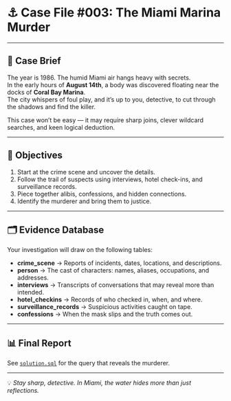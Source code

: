 # ⚓ Case File #003: The Miami Marina Murder
---

## 📖 Case Brief
The year is 1986. The humid Miami air hangs heavy with secrets.  
In the early hours of **August 14th**, a body was discovered floating near the docks of **Coral Bay Marina**.  
The city whispers of foul play, and it’s up to you, detective, to cut through the shadows and find the killer.  

This case won’t be easy — it may require sharp joins, clever wildcard searches, and keen logical deduction.  

---

## 🎯 Objectives
1. Start at the crime scene and uncover the details.  
2. Follow the trail of suspects using interviews, hotel check-ins, and surveillance records.  
3. Piece together alibis, confessions, and hidden connections.  
4. Identify the murderer and bring them to justice.  

---

## 🗂️ Evidence Database

Your investigation will draw on the following tables:

- **crime_scene** → Reports of incidents, dates, locations, and descriptions.  
- **person** → The cast of characters: names, aliases, occupations, and addresses.  
- **interviews** → Transcripts of conversations that may reveal more than intended.  
- **hotel_checkins** → Records of who checked in, when, and where.  
- **surveillance_records** → Suspicious activities caught on tape.  
- **confessions** → When the mask slips and the truth comes out.  

---

## 📊 Final Report
See [`solution.sql`](solution.sql) for the query that reveals the murderer.

---

💡 *Stay sharp, detective. In Miami, the water hides more than just reflections.*  
